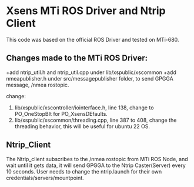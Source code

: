 
# Xsens MTi ROS Driver and Ntrip Client

This code was based on the official ROS Driver and tested on MTi-680.

## Changes made to the MTi ROS Driver:

+add ntrip_util.h and ntrip_util.cpp under lib/xspublic/xscommon
+add nmeapublisher.h under src/messagepublisher folder, to send GPGGA message, /nmea rostopic.

change:
1. lib/xspublic/xscontroller/iointerface.h, line 138, change to PO_OneStopBIt for PO_XsensDEfaults.
2. lib/xspublic/xscommon/threading.cpp, line 387 to 408, change the threading behavior, this will be useful for ubuntu 22 OS.

## Ntrip_Client
The Ntrip_client subscribes to the /nmea rostopic from MTi ROS Node, and wait until it gets data, it will send GPGGA to the Ntrip Caster(Server) every 10 seconds.
User needs to change the ntrip.launch for their own credentials/servers/mountpoint. 

